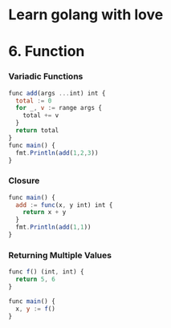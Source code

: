 # Learn golang with love

# 6. ****Function****

### **Variadic Functions**

```jsx
func add(args ...int) int {
  total := 0
  for _, v := range args {
    total += v
  }
  return total
}
func main() {
  fmt.Println(add(1,2,3))
}
```

### **Closure**

```jsx
func main() {
  add := func(x, y int) int {
    return x + y
  }
  fmt.Println(add(1,1))
}
```

### **Returning Multiple Values**

```jsx
func f() (int, int) {
  return 5, 6
}

func main() {
  x, y := f()
}
```
